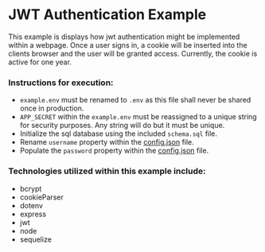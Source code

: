 # JWT Authentication Example

This example is displays how jwt authentication might be implemented within a webpage. Once a user signs in, a cookie will be inserted into the clients browser and the user will be granted access. Currently, the cookie is active for one year.


### Instructions for execution:
- `example.env` must be renamed to `.env` as this file shall never be shared once in production.
- `APP_SECRET` within the `example.env` must be reassigned to a unique string for security purposes. Any string will do but it must be unique.
- Initialize the sql database using the included `schema.sql` file.
- Rename `username` property within the [config.json](./config/config.json) file.
- Populate the `password` property within the [config.json](./config/config.json) file.


### Technologies utilized within this example include:
- bcrypt
- cookieParser
- dotenv
- express
- jwt
- node
- sequelize